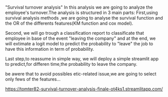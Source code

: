 "Survival turnover analysis" 
In this analysis we are going to analyze the employee's turnover.The analysis is structured in 3 main parts:
First,using survival analysis methods ,we are going to analyse the survival function and the OR of the differents features(KM function and cox model).

Second,  we will go trough a classification report to classificate that employee in base of the event "leaving the company" and at the end, we will extimate a logit model to predict the probability to "leave" the job to have this information in term of probability.

Last step,to reassume in simple way, we will deploy a simple streamlit app to predict,for differen time,the probability to leave the company.

be awere that to avoid possibles etic-related issue,we are going to select only fews of the features...

https://tomter82-survival-turnover-analysis-finale-ot4ks1.streamlitapp.com/
